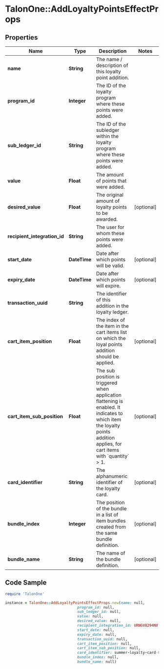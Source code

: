 # TalonOne::AddLoyaltyPointsEffectProps

## Properties

Name | Type | Description | Notes
------------ | ------------- | ------------- | -------------
**name** | **String** | The name / description of this loyalty point addition. | 
**program_id** | **Integer** | The ID of the loyalty program where these points were added. | 
**sub_ledger_id** | **String** | The ID of the subledger within the loyalty program where these points were added. | 
**value** | **Float** | The amount of points that were added. | 
**desired_value** | **Float** | The original amount of loyalty points to be awarded. | [optional] 
**recipient_integration_id** | **String** | The user for whom these points were added. | 
**start_date** | **DateTime** | Date after which points will be valid. | [optional] 
**expiry_date** | **DateTime** | Date after which points will expire. | [optional] 
**transaction_uuid** | **String** | The identifier of this addition in the loyalty ledger. | 
**cart_item_position** | **Float** | The index of the item in the cart items list on which the loyal points addition should be applied. | [optional] 
**cart_item_sub_position** | **Float** | The sub position is triggered when application flattening is enabled. It indicates to which item the loyalty points addition applies, for cart items with &#x60;quantity&#x60; &gt; 1.  | [optional] 
**card_identifier** | **String** | The alphanumeric identifier of the loyalty card.  | [optional] 
**bundle_index** | **Integer** | The position of the bundle in a list of item bundles created from the same bundle definition. | [optional] 
**bundle_name** | **String** | The name of the bundle definition. | [optional] 

## Code Sample

```ruby
require 'TalonOne'

instance = TalonOne::AddLoyaltyPointsEffectProps.new(name: null,
                                 program_id: null,
                                 sub_ledger_id: null,
                                 value: null,
                                 desired_value: null,
                                 recipient_integration_id: URNGV8294NV,
                                 start_date: null,
                                 expiry_date: null,
                                 transaction_uuid: null,
                                 cart_item_position: null,
                                 cart_item_sub_position: null,
                                 card_identifier: summer-loyalty-card-0543,
                                 bundle_index: null,
                                 bundle_name: null)
```


